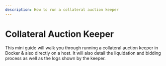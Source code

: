 ```yaml
---
description: How to run a collateral auction keeper
---
```


# Collateral Auction Keeper

This mini guide will walk you through running a collateral auction keeper in Docker & also directly on a host. It will also detail the liquidation and bidding process as well as the logs shown by the keeper.
